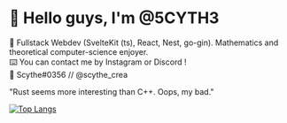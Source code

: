 # 🎐 Hello guys, I'm @5CYTH3
🔬 Fullstack Webdev (SvelteKit (ts), React, Nest, go-gin). Mathematics and theoretical computer-science enjoyer.<br>
⌨️ You can contact me by Instagram or Discord !<br>
📡 Scythe#0356 // @scythe_crea

"Rust seems more interesting than C++. Oops, my bad."

[![Top Langs](https://github-readme-stats.vercel.app/api/top-langs/?username=5CYTH3&layout=compact)](https://github.com/anuraghazra/github-readme-stats)
